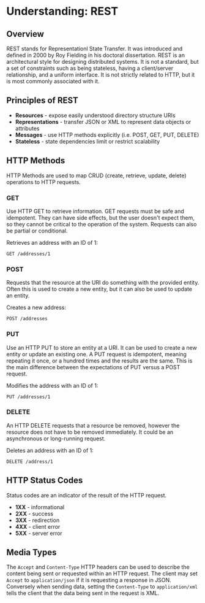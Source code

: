 # Understanding: REST

## Overview

REST stands for Representationl State Transfer. It was introduced and defined in 2000 by Roy Fielding in his doctoral dissertation. REST is an architectural style for designing distributed systems. It is not a standard, but a set of constraints such as being stateless, having a client/server relationship, and a uniform interface. It is not strictly related to HTTP, but it is most commonly associated with it.

## Principles of REST

 - **Resources** - expose easily understood directory structure URIs
 - **Representations** - transfer JSON or XML to represent data objects or attributes
 - **Messages** - use HTTP methods explicitly (i.e. POST, GET, PUT, DELETE)
 - **Stateless** - state dependencies limit or restrict scalability


## HTTP Methods

HTTP Methods are used to map CRUD (create, retrieve, update, delete) operations to HTTP requests.

### GET

Use HTTP GET to retrieve information. GET requests must be safe and idempotent. They can have side effects, but the user doesn't expect them, so they cannot be critical to the operation of the system. Requests can also be partial or conditional.

Retrieves an address with an ID of 1:

```
GET /addresses/1
```

### POST

Requests that the resource at the URI do something with the provided entity. Often this is used to create a new entity, but it can also be used to update an entity.

Creates a new address:

```
POST /addresses
```

### PUT

Use an HTTP PUT to store an entity at a URI. It can be used to create a new entity or update an existing one. A PUT request is idempotent, meaning repeating it once, or a hundred times and the results are the same. This is the main difference between the expectations of PUT versus a POST request.

Modifies the address with an ID of 1:

```
PUT /addresses/1
```

### DELETE

An HTTP DELETE requests that a resource be removed, however the resource does not have to be removed immediately. It could be an asynchronous or long-running request.

Deletes an address with an ID of 1:

```
DELETE /address/1
```


## HTTP Status Codes

Status codes are an indicator of the result of the HTTP request.

 - **1XX** - informational
 - **2XX** - success
 - **3XX** - redirection
 - **4XX** - client error
 - **5XX** - server error


## Media Types

The `Accept` and `Content-Type` HTTP headers can be used to describe the content being sent or requested within an HTTP request. The client may set `Accept` to `application/json` if it is requesting a response in JSON. Conversely when sending data, setting the `Content-Type` to `application/xml` tells the client that the data being sent in the request is XML.
